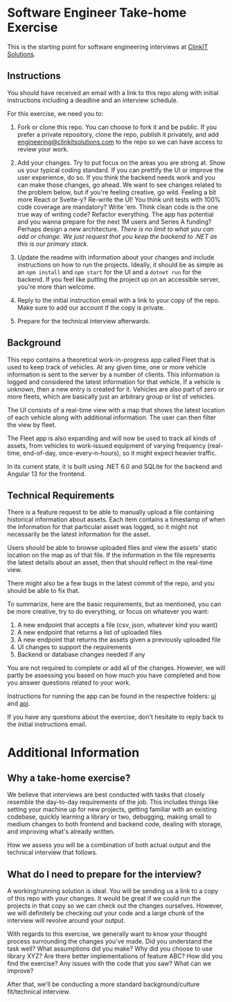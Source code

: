 # Software Engineer Take-home Exercise

This is the starting point for software engineering interviews at [ClinkIT Solutions](https://www.clinkitsolutions.com).

## Instructions

You should have received an email with a link to this repo along with initial instructions including a deadline and an interview schedule.

For this exercise, we need you to:

1) Fork or clone this repo. You can choose to fork it and be public. If you prefer a private repository, clone the repo, publish it privately, and add engineering@clinkitsolutions.com to the repo so we can have access to review your work.

2) Add your changes. Try to put focus on the areas you are strong at. Show us your typical coding standard. If you can prettify the UI or improve the user experience, do so. If you think the backend needs work and you can make those changes, go ahead. We want to see changes related to the problem below, but if you're feeling creative, go wild. Feeling a bit more React or Svelte-y? Re-write the UI! You think unit tests with 100% code coverage are mandatory? Write 'em. Think clean code is the one true way of writing code? Refactor everything. The app has potential and you wanna prepare for the next 1M users and Series A funding? Perhaps design a new architecture. *There is no limit to what you can add or change. We just request that you keep the backend to .NET as this is our primary stack.*

3) Update the readme with information about your changes and include instructions on how to run the projects. Ideally, it should be as simple as an ```npm install``` and ```npm start``` for the UI and a `dotnet run` for the backend. If you feel like putting the project up on an accessible server, you're more than welcome.

4) Reply to the initial instruction email with a link to your copy of the repo. Make sure to add our account if the copy is private.

5) Prepare for the technical interview afterwards.

## Background

This repo contains a theoretical work-in-progress app called Fleet that is used to keep track of vehicles. At any given time, one or more vehicle information is sent to the server by a number of clients. This information is logged and considered the latest information for that vehicle. If a vehicle is unknown, then a new entry is created for it. Vehicles are also part of zero or more fleets, which are basically just an arbitrary group or list of vehicles.

The UI consists of a real-time view with a map that shows the latest location of each vehicle along with additional information. The user can then filter the view by fleet.

The Fleet app is also expanding and will now be used to track all kinds of assets, from vehicles to work-issued equipment of varying frequency (real-time, end-of-day, once-every-n-hours), so it might expect heavier traffic.

In its current state, it is built using .NET 6.0 and SQLite for the backend and Angular 13 for the frontend.

## Technical Requirements

There is a feature request to be able to manually upload a file containing historical information about assets. Each item contains a timestamp of when the information for that particular asset was logged, so it might not necessarily be the latest information for the asset.

Users should be able to browse uploaded files and view the assets' static location on the map as of that file. If the information in the file represents the latest details about an asset, then that should reflect in the real-time view.

There might also be a few bugs in the latest commit of the repo, and you should be able to fix that.

To summarize, here are the basic requirements, but as mentioned, you can be more creative, try to do everything, or focus on whatever you want:

1) A new endpoint that accepts a file (csv, json, whatever kind you want)
2) A new endpoint that returns a list of uploaded files
3) A new endpoint that returns the assets given a previously uploaded file
4) UI changes to support the requirements
5) Backend or database changes needed if any

You are not required to complete or add all of the changes. However, we will partly be assessing you based on how much you have completed and how you answer questions related to your work.

Instructions for running the app can be found in the respective folders: [ui](ui) and [api](api).

If you have any questions about the exercise, don't hesitate to reply back to the initial instructions email.

# Additional Information

## Why a take-home exercise?

We believe that interviews are best conducted with tasks that closely resemble the day-to-day requirements of the job. This includes things like setting your machine up for new projects, getting familiar with an existing codebase, quickly learning a library or two, debugging, making small to medium changes to both frontend and backend code, dealing with storage, and improving what's already written.

How we assess you will be a combination of both actual output and the technical interview that follows.

## What do I need to prepare for the interview?

A working/running solution is ideal. You will be sending us a link to a copy of this repo with your changes. It would be great if we could run the projects in that copy so we can check out the changes ourselves. However, we will definitely be checking out your code and a large chunk of the interview will revolve around your output.

With regards to this exercise, we generally want to know your thought process surrounding the changes you've made. Did you understand the task well? What assumptions did you make? Why did you choose to use library XYZ? Are there better implementations of feature ABC? How did you find the exercise? Any issues with the code that you saw? What can we improve?

After that, we'll be conducting a more standard background/culture fit/technical interview.
